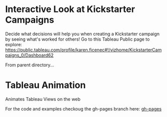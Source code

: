 # Interactive Look at Kickstarter Campaigns

Decide what decisions will help you when creating a Kickstarter campaign by seeing what's worked for others! 
Go to this Tableau Public page to explore:
https://public.tableau.com/profile/karen.ficenec#!/vizhome/KickstarterCampaigns_0/Dashboard62

From parent directory...
# Tableau Animation
Animates Tableau Views on the web

For the code and examples checkoug the gh-pages branch here: <a href="https://github.com/ps-data/tableau-animation/tree/gh-pages">gh-pages</a>
